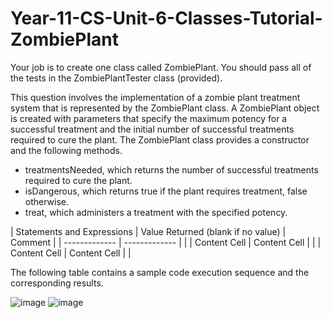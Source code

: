 # Year-11-CS-Unit-6-Classes-Tutorial-ZombiePlant

Your job is to create one class called ZombiePlant. 
You should pass all of the tests in the ZombiePlantTester class (provided).

This question involves the implementation of a zombie plant treatment system that is represented by the ZombiePlant class. A ZombiePlant object is created with parameters that specify the maximum potency for a successful treatment and the initial number of successful treatments required to cure the plant.
The ZombiePlant class provides a constructor and the following methods.

* treatmentsNeeded, which returns the number of successful treatments required to cure the plant.
* isDangerous, which returns true if the plant requires treatment, false otherwise.
* treat, which administers a treatment with the specified potency.

| Statements and Expressions  | Value Returned (blank if no value) | Comment      |
| -------------               | -------------                      |              |
| Content Cell                | Content Cell                       |              |
| Content Cell                | Content Cell                       |              |

The following table contains a sample code execution sequence and the corresponding results. 

![image](https://user-images.githubusercontent.com/57818506/212821175-23b4e32d-b8aa-4f98-9285-c46594092e06.png)
![image](https://user-images.githubusercontent.com/57818506/212821329-78a1765a-9fa9-4e73-9f6b-eeca4b69267d.png)

